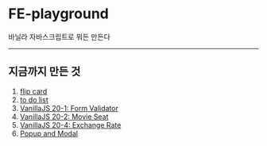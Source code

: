 # FE-playground
바닐라 자바스크립트로 뭐든 만든다
- - -
## 지금까지 만든 것
1. [flip card](https://dev-dain.github.io/FE-playground/flip-card)
2. [to do list](https://dev-dain.github.io/FE-playground/todo-list)
3. [VanillaJS 20-1: Form Validator](https://dev-dain.github.io/FE-playground/20-1-form-validator)  
4. [VanillaJS 20-2: Movie Seat](https://dev-dain.github.io/FE-playground/20-2-movie-seat)
5. [VanillaJS 20-4: Exchange Rate](https://dev-dain.github.io/FE-playground/20-4-exchange-rate)
6. [Popup and Modal](https://dev-dain.github.io/FE-playground/popup-modal)